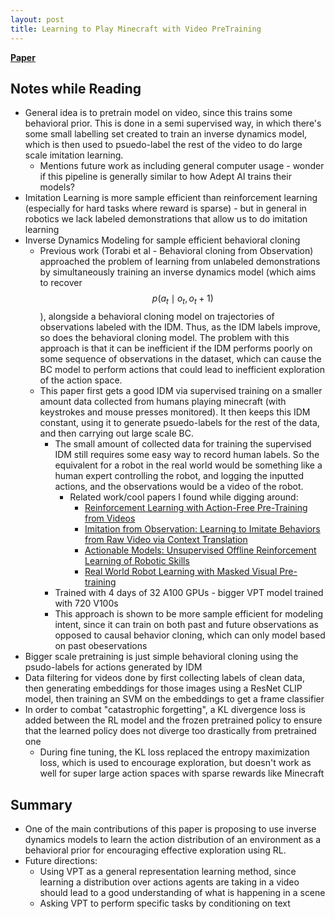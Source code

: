 ```yaml
---
layout: post
title: Learning to Play Minecraft with Video PreTraining
---
```

[**Paper**](https://arxiv.org/pdf/2206.11795.pdf)

## Notes while Reading
* General idea is to pretrain model on video, since this trains some behavioral prior. This is done in a semi supervised way, in which there's some small labelling set created to train an inverse dynamics model, which is then used to psuedo-label the rest of the video to do large scale imitation learning.
    * Mentions future work as including general computer usage - wonder if this pipeline is generally similar to how Adept AI trains their models?
* Imitation Learning is more sample efficient than reinforcement learning (especially for hard tasks where reward is sparse) - but in general in robotics we lack labeled demonstrations that allow us to do imitation learning
* Inverse Dynamics Modeling for sample efficient behavioral cloning
    * Previous work (Torabi et al - Behavioral cloning from Observation) approached the problem of learning from unlabeled demonstrations by simultaneously training an inverse dynamics model (which aims to recover $$ p(a_t \mid o_t, o_t+1) $$), alongside a behavioral cloning model on trajectories of observations labeled with the IDM. Thus, as the IDM labels improve, so does the behavioral cloning model. The problem with this approach is that it can be inefficient if the IDM performs poorly on some sequence of observations in the dataset, which can cause the BC model to perform actions that could lead to inefficient exploration of the action space.
    * This paper first gets a good IDM via supervised training on a smaller amount data collected from humans playing minecraft (with keystrokes and mouse presses monitored). It then keeps this IDM constant, using it to generate psuedo-labels for the rest of the data, and then carrying out large scale BC.
        * The small amount of collected data for training the supervised IDM still requires some easy way to record human labels. So the equivalent for a robot in the real world would be something like a human expert controlling the robot, and logging the inputted actions, and the observations would be a video of the robot. 
            * Related work/cool papers I found while digging around:
                * [Reinforcement Learning with Action-Free Pre-Training from Videos](https://arxiv.org/pdf/2203.13880.pdf)
                * [Imitation from Observation: Learning to Imitate Behaviors from Raw Video via Context Translation](https://arxiv.org/pdf/1707.03374.pdf)
                * [Actionable Models: Unsupervised Offline Reinforcement Learning of Robotic Skills](https://arxiv.org/pdf/2104.07749.pdf)
                * [Real World Robot Learning with Masked Visual Pre-training](https://openreview.net/pdf?id=KWCZfuqshd)
        * Trained with 4 days of 32 A100 GPUs - bigger VPT model trained with 720 V100s 
        * This approach is shown to be more sample efficient for modeling intent, since it can train on both past and future observations as opposed to causal behavior cloning, which can only model based on past obeservations
* Bigger scale pretraining is just simple behavioral cloning using the psudo-labels for actions generated by IDM
* Data filtering for videos done by first collecting labels of clean data, then generating embeddings for those images using a ResNet CLIP model, then training an SVM on the embeddings to get a frame classifier 
* In order to combat "catastrophic forgetting", a KL divergence loss is added between the RL model and the frozen pretrained policy to ensure that the learned policy does not diverge too drastically from pretrained one
    * During fine tuning, the KL loss replaced the entropy maximization loss, which is used to encourage exploration, but doesn't work as well for super large action spaces with sparse rewards like Minecraft

## Summary
* One of the main contributions of this paper is proposing to use inverse dynamics models to learn the action distribution of an environment as a behavioral prior for encouraging effective exploration using RL. 
* Future directions:
    * Using VPT as a general representation learning method, since learning a distribution over actions agents are taking in a video should lead to a good understanding of what is happening in a scene
    * Asking VPT to perform specific tasks by conditioning on text
